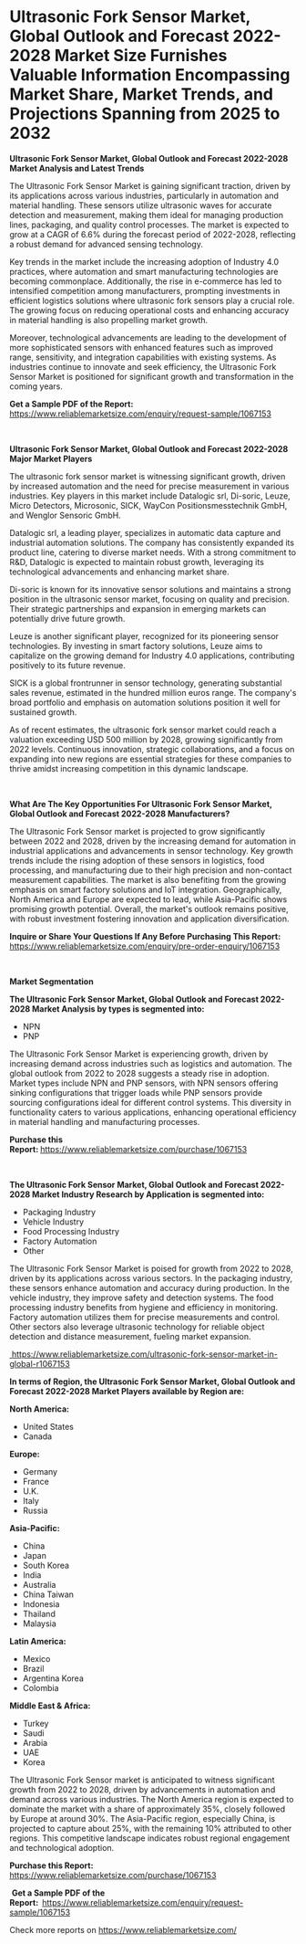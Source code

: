 <p><h1>Ultrasonic Fork Sensor Market, Global Outlook and Forecast 2022-2028 Market Size Furnishes Valuable Information Encompassing Market Share, Market Trends, and Projections Spanning from 2025 to 2032</h1></p><p><strong>Ultrasonic Fork Sensor Market, Global Outlook and Forecast 2022-2028 Market Analysis and Latest Trends</strong></p>
<p><p>The Ultrasonic Fork Sensor Market is gaining significant traction, driven by its applications across various industries, particularly in automation and material handling. These sensors utilize ultrasonic waves for accurate detection and measurement, making them ideal for managing production lines, packaging, and quality control processes. The market is expected to grow at a CAGR of 6.6% during the forecast period of 2022-2028, reflecting a robust demand for advanced sensing technology.</p><p>Key trends in the market include the increasing adoption of Industry 4.0 practices, where automation and smart manufacturing technologies are becoming commonplace. Additionally, the rise in e-commerce has led to intensified competition among manufacturers, prompting investments in efficient logistics solutions where ultrasonic fork sensors play a crucial role. The growing focus on reducing operational costs and enhancing accuracy in material handling is also propelling market growth.</p><p>Moreover, technological advancements are leading to the development of more sophisticated sensors with enhanced features such as improved range, sensitivity, and integration capabilities with existing systems. As industries continue to innovate and seek efficiency, the Ultrasonic Fork Sensor Market is positioned for significant growth and transformation in the coming years.</p></p>
<p><strong>Get a Sample PDF of the Report:&nbsp;</strong> <a href="https://www.reliablemarketsize.com/enquiry/request-sample/1067153?utm_campaign=2799&utm_medium=2&utm_source=Github&utm_content=ia&utm_term=21032025&utm_id=ultrasonic-fork-sensor-market-global-outlook-and-forecast-2022-2028">https://www.reliablemarketsize.com/enquiry/request-sample/1067153</a></p>
<p>&nbsp;</p>
<p><strong>Ultrasonic Fork Sensor Market, Global Outlook and Forecast 2022-2028 Major Market Players</strong></p>
<p><p>The ultrasonic fork sensor market is witnessing significant growth, driven by increased automation and the need for precise measurement in various industries. Key players in this market include Datalogic srl, Di-soric, Leuze, Micro Detectors, Microsonic, SICK, WayCon Positionsmesstechnik GmbH, and Wenglor Sensoric GmbH.</p><p>Datalogic srl, a leading player, specializes in automatic data capture and industrial automation solutions. The company has consistently expanded its product line, catering to diverse market needs. With a strong commitment to R&D, Datalogic is expected to maintain robust growth, leveraging its technological advancements and enhancing market share.</p><p>Di-soric is known for its innovative sensor solutions and maintains a strong position in the ultrasonic sensor market, focusing on quality and precision. Their strategic partnerships and expansion in emerging markets can potentially drive future growth.</p><p>Leuze is another significant player, recognized for its pioneering sensor technologies. By investing in smart factory solutions, Leuze aims to capitalize on the growing demand for Industry 4.0 applications, contributing positively to its future revenue.</p><p>SICK is a global frontrunner in sensor technology, generating substantial sales revenue, estimated in the hundred million euros range. The company's broad portfolio and emphasis on automation solutions position it well for sustained growth.</p><p>As of recent estimates, the ultrasonic fork sensor market could reach a valuation exceeding USD 500 million by 2028, growing significantly from 2022 levels. Continuous innovation, strategic collaborations, and a focus on expanding into new regions are essential strategies for these companies to thrive amidst increasing competition in this dynamic landscape.</p></p>
<p>&nbsp;</p>
<p><strong>What Are The Key Opportunities For Ultrasonic Fork Sensor Market, Global Outlook and Forecast 2022-2028 Manufacturers?</strong></p>
<p><p>The Ultrasonic Fork Sensor market is projected to grow significantly between 2022 and 2028, driven by the increasing demand for automation in industrial applications and advancements in sensor technology. Key growth trends include the rising adoption of these sensors in logistics, food processing, and manufacturing due to their high precision and non-contact measurement capabilities. The market is also benefiting from the growing emphasis on smart factory solutions and IoT integration. Geographically, North America and Europe are expected to lead, while Asia-Pacific shows promising growth potential. Overall, the market's outlook remains positive, with robust investment fostering innovation and application diversification.</p></p>
<p><strong>Inquire or Share Your Questions If Any Before Purchasing This Report:</strong> <a href="https://www.reliablemarketsize.com/enquiry/pre-order-enquiry/1067153?utm_campaign=2799&utm_medium=2&utm_source=Github&utm_content=ia&utm_term=21032025&utm_id=ultrasonic-fork-sensor-market-global-outlook-and-forecast-2022-2028">https://www.reliablemarketsize.com/enquiry/pre-order-enquiry/1067153</a></p>
<p>&nbsp;</p>
<p><strong>Market Segmentation</strong></p>
<p><strong>The Ultrasonic Fork Sensor Market, Global Outlook and Forecast 2022-2028 Market Analysis by types is segmented into:</strong></p>
<p><ul><li>NPN</li><li>PNP</li></ul></p>
<p><p>The Ultrasonic Fork Sensor Market is experiencing growth, driven by increasing demand across industries such as logistics and automation. The global outlook from 2022 to 2028 suggests a steady rise in adoption. Market types include NPN and PNP sensors, with NPN sensors offering sinking configurations that trigger loads while PNP sensors provide sourcing configurations ideal for different control systems. This diversity in functionality caters to various applications, enhancing operational efficiency in material handling and manufacturing processes.</p></p>
<p><strong>Purchase this Report:&nbsp;</strong><a href="https://www.reliablemarketsize.com/purchase/1067153?utm_campaign=2799&utm_medium=2&utm_source=Github&utm_content=ia&utm_term=21032025&utm_id=ultrasonic-fork-sensor-market-global-outlook-and-forecast-2022-2028">https://www.reliablemarketsize.com/purchase/1067153</a></p>
<p>&nbsp;</p>
<p><strong>The Ultrasonic Fork Sensor Market, Global Outlook and Forecast 2022-2028 Market Industry Research by Application is segmented into:</strong></p>
<p><ul><li>Packaging Industry</li><li>Vehicle Industry</li><li>Food Processing Industry</li><li>Factory Automation</li><li>Other</li></ul></p>
<p><p>The Ultrasonic Fork Sensor Market is poised for growth from 2022 to 2028, driven by its applications across various sectors. In the packaging industry, these sensors enhance automation and accuracy during production. In the vehicle industry, they improve safety and detection systems. The food processing industry benefits from hygiene and efficiency in monitoring. Factory automation utilizes them for precise measurements and control. Other sectors also leverage ultrasonic technology for reliable object detection and distance measurement, fueling market expansion.</p></p>
<p><a href="https://www.reliablemarketsize.com/ultrasonic-fork-sensor-market-in-global-r1067153?utm_campaign=2799&utm_medium=2&utm_source=Github&utm_content=ia&utm_term=21032025&utm_id=ultrasonic-fork-sensor-market-global-outlook-and-forecast-2022-2028">&nbsp;https://www.reliablemarketsize.com/ultrasonic-fork-sensor-market-in-global-r1067153</a></p>
<p><strong>In terms of Region, the Ultrasonic Fork Sensor Market, Global Outlook and Forecast 2022-2028 Market Players available by Region are:</strong></p>
<p>
    <p> <strong> North America: </strong>
        <ul>
            <li>United States</li>
            <li>Canada</li>
        </ul>
        </p> 
    <p> <strong> Europe: </strong>
        <ul>
            <li>Germany</li>
            <li>France</li>
            <li>U.K.</li>
            <li>Italy</li>
            <li>Russia</li>
        </ul>
        </p> 
    <p> <strong> Asia-Pacific: </strong>
        <ul>
            <li>China</li>
            <li>Japan</li>
            <li>South Korea</li>
            <li>India</li>
            <li>Australia</li>
            <li>China Taiwan</li>
            <li>Indonesia</li>
            <li>Thailand</li>
            <li>Malaysia</li>
        </ul>
        </p> 
    <p> <strong> Latin America: </strong>
        <ul>
            <li>Mexico</li>
            <li>Brazil</li>
            <li>Argentina Korea</li>
            <li>Colombia</li>
        </ul>
        </p> 
    <p> <strong> Middle East & Africa: </strong>
        <ul>
            <li>Turkey</li>
            <li>Saudi</li>
            <li>Arabia</li>
            <li>UAE</li>
            <li>Korea</li>
        </ul>
    </p>
    </p>
<p><p>The Ultrasonic Fork Sensor market is anticipated to witness significant growth from 2022 to 2028, driven by advancements in automation and demand across various industries. The North America region is expected to dominate the market with a share of approximately 35%, closely followed by Europe at around 30%. The Asia-Pacific region, especially China, is projected to capture about 25%, with the remaining 10% attributed to other regions. This competitive landscape indicates robust regional engagement and technological adoption.</p></p>
<p><strong>Purchase this Report: </strong><a href="https://www.reliablemarketsize.com/purchase/1067153?utm_campaign=2799&utm_medium=2&utm_source=Github&utm_content=ia&utm_term=21032025&utm_id=ultrasonic-fork-sensor-market-global-outlook-and-forecast-2022-2028">https://www.reliablemarketsize.com/purchase/1067153</a></p>
<p>&nbsp;<strong>Get a Sample PDF of the Report:&nbsp;&nbsp;</strong><a href="https://www.reliablemarketsize.com/enquiry/request-sample/1067153?utm_campaign=2799&utm_medium=2&utm_source=Github&utm_content=ia&utm_term=21032025&utm_id=ultrasonic-fork-sensor-market-global-outlook-and-forecast-2022-2028">https://www.reliablemarketsize.com/enquiry/request-sample/1067153</a></p>
<p><strong></strong></p>
<p>Check more reports on <a href="https://www.reliablemarketsize.com/?utm_campaign=2799&utm_medium=2&utm_source=Github&utm_content=ia&utm_term=21032025&utm_id=ultrasonic-fork-sensor-market-global-outlook-and-forecast-2022-2028">https://www.reliablemarketsize.com/</a></p>
